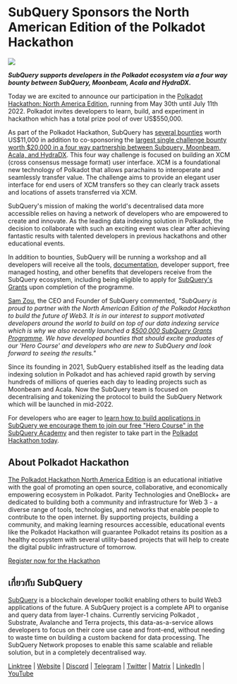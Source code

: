 # SubQuery Sponsors the North American Edition of the Polkadot Hackathon

![](https://miro.medium.com/max/1400/1*e65INdbrI-bkfe7dMLfwyQ.jpeg)

**_SubQuery supports developers in the Polkadot ecosystem via a four way bounty between SubQuery, Moonbeam, Acala and HydraDX._**

Today we are excited to announce our participation in the [Polkadot Hackathon: North America Edition](https://go.polkadotglobalseries.com/Subquery-Network), running from May 30th until July 11th 2022. Polkadot invites developers to learn, build, and experiment in hackathon which has a total prize pool of over US$550,000.

As part of the Polkadot Hackathon, SubQuery has [several bounties](https://go.polkadotglobalseries.com/Subquery-Network) worth US$11,000 in addition to co-sponsoring the [largest single challenge bounty worth $20,000 in a four way partnership between Subquery, Moonbeam, Acala, and HydraDX](https://github.com/subquery/grants/issues/26). This four way challenge is focused on building an XCM (cross consensus message format) user interface. XCM is a foundational new technology of Polkadot that allows parachains to interoperate and seamlessly transfer value. The challenge aims to provide an elegant user interface for end users of XCM transfers so they can clearly track assets and locations of assets transferred via XCM.

SubQuery's mission of making the world's decentralised data more accessible relies on having a network of developers who are empowered to create and innovate. As the leading data indexing solution in Polkadot, the decision to collaborate with such an exciting event was clear after achieving fantastic results with talented developers in previous hackathons and other educational events.

In addition to bounties, SubQuery will be running a workshop and all developers will receive all the tools, [documentation](https://doc.subquery.network/), developer support, free managed hosting, and other benefits that developers receive from the SubQuery ecosystem, including being eligible to apply for [SubQuery's Grants](https://subquery.network/grants) upon completion of the programme.

[Sam Zou](https://twitter.com/zoujialiu), the CEO and Founder of SubQuery commented, _"SubQuery is proud to partner with the North American Edition of the Polkadot Hackathon to build the future of Web3. It is in our interest to support motivated developers around the world to build on top of our data indexing service which is why we also recently launched a_ [_$500,000 SubQuery Grants Programme_](https://subquery.network/grants)_. We have developed bounties that should excite graduates of our 'Hero Course' and developers who are new to SubQuery and look forward to seeing the results."_

Since its founding in 2021, SubQuery established itself as the leading data indexing solution in Polkadot and has achieved rapid growth by serving hundreds of millions of queries each day to leading projects such as Moonbeam and Acala. Now the SubQuery team is focused on decentralising and tokenizing the protocol to build the SubQuery Network which will be launched in mid-2022.

For developers who are eager to [learn how to build applications in SubQuery we encourage them to join our free "Hero Course" in the SubQuery Academy](https://subquery.coassemble.com/unlock/dOKZW6O#/) and then register to take part in the [Polkadot Hackathon today](https://go.polkadotglobalseries.com/Subquery-Network).

## About Polkadot Hackathon

[The Polkadot Hackathon North America Edition](https://go.polkadotglobalseries.com/Subquery-Network) is an educational initiative with the goal of promoting an open source, collaborative, and economically empowering ecosystem in Polkadot. Parity Technologies and OneBlock+ are dedicated to building both a community and infrastructure for Web 3 - a diverse range of tools, technologies, and networks that enable people to contribute to the open internet. By supporting projects, building a community, and making learning resources accessible, educational events like the Polkadot Hackathon will guarantee Polkadot retains its position as a healthy ecosystem with several utility-based projects that will help to create the digital public infrastructure of tomorrow.

[Register now for the Hackathon](https://go.polkadotglobalseries.com/Subquery-Network)

## เกี่ยวกับ SubQuery

[SubQuery](https://subquery.network/) is a blockchain developer toolkit enabling others to build Web3 applications of the future. A SubQuery project is a complete API to organise and query data from layer-1 chains. Currently servicing Polkadot , Substrate, Avalanche and Terra projects, this data-as-a-service allows developers to focus on their core use case and front-end, without needing to waste time on building a custom backend for data processing. The SubQuery Network proposes to enable this same scalable and reliable solution, but in a completely decentralised way.

[Linktree](https://linktr.ee/subquerynetwork) | [Website](https://subquery.network/) | [Discord](https://discord.com/invite/78zg8aBSMG) | [Telegram](https://t.me/subquerynetwork) | [Twitter](https://twitter.com/subquerynetwork) | [Matrix](https://matrix.to/#/#subquery:matrix.org) | [LinkedIn](https://www.linkedin.com/company/subquery) | [YouTube](https://www.youtube.com/channel/UCi1a6NUUjegcLHDFLr7CqLw)
